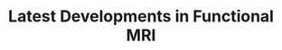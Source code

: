 ---
title: "Latest Developments in Functional MRI"
project_id: 
conf_date: 2002-04-06
conference_id: ""
presenters:
   - peter_bandettini
summary: "<p>Latest Developments in Functional MRI.‚Äù MCW fMRI course, Medical College of Wisc, Milwaukee, WI</p>"
file: /assets/presentations/T115.ppt
filename: T115.ppt
layout: presentation
---